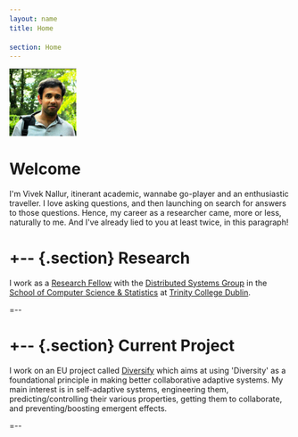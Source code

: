 ```yaml
---
layout: name
title: Home

section: Home
---
```


<img class='inset right' src='images/vivek_hatfieldhouse.jpg' title='Vivek 
Nallur' alt='Photo of Vivek Nallur ' width='120px' />

Welcome
=======

I'm Vivek Nallur, itinerant academic, wannabe go-player and an enthusiastic traveller. I love asking questions, and then launching on search for answers to those questions. Hence, my career as a researcher came, more or less, naturally to me. And I've already lied to you at least twice, in this paragraph!

+--	{.section}
Research
========
I work as a [Research Fellow](/work) with the [Distributed Systems Group](http://www.dsg.cs.tcd.ie) in the [School of Computer Science & Statistics](http://www.scss.tcd.ie) at [Trinity College Dublin](http://www.tcd.ie).

=--

+-- {.section}
Current Project
=====
I work on an EU project called [Diversify](http://diversify-project.eu) which aims at using 'Diversity' as a foundational principle in making better collaborative adaptive systems. My main interest is in self-adaptive systems, engineering them, predicting/controlling their various properties, getting them to collaborate, and  preventing/boosting emergent effects.

=--

